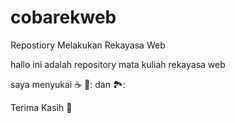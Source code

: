 # cobarekweb
Repostiory Melakukan Rekayasa Web

hallo ini adalah repository mata kuliah rekayasa web 

saya menyukai ☕ 🍕: dan 🏞️:

Terima Kasih 🖖

